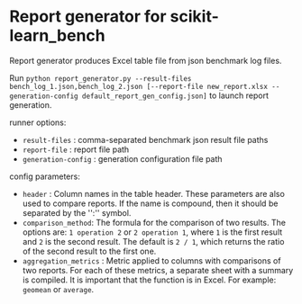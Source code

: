 # Report generator for scikit-learn_bench

Report generator produces Excel table file from json benchmark log files.

Run `python report_generator.py --result-files bench_log_1.json,bench_log_2.json [--report-file new_report.xlsx --generation-config default_report_gen_config.json]` to launch report generation.

runner options:
* ``result-files`` : comma-separated benchmark json result file paths
* ``report-file`` : report file path
* ``generation-config`` : generation configuration file path

config parameters:
* ``header`` : Column names in the table header. These parameters are also used to compare reports. If the name is compound, then it should be separated by the '':'' symbol.
* ``comparison_method``: The formula for the comparison of two results. The options are: ``1 operation 2`` or ``2 operation 1``, where ``1`` is the first result and ``2`` is the second result. The default is ``2 / 1``, which returns the ratio of the second result to the first one.
* ``aggregation_metrics`` : Metric applied to columns with comparisons of two reports. For each of these metrics, a separate sheet with a summary is compiled. It is important that the function is in Excel. For example: ``geomean`` or ``average``.
